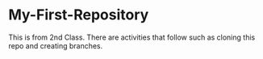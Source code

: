 # My-First-Repository 
This is from 2nd Class.
There are activities that follow such as cloning this repo and creating branches. 
